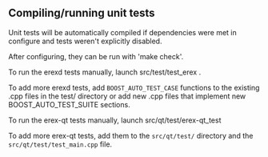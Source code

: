 Compiling/running unit tests
------------------------------------

Unit tests will be automatically compiled if dependencies were met in configure
and tests weren't explicitly disabled.

After configuring, they can be run with 'make check'.

To run the erexd tests manually, launch src/test/test_erex .

To add more erexd tests, add `BOOST_AUTO_TEST_CASE` functions to the existing
.cpp files in the test/ directory or add new .cpp files that
implement new BOOST_AUTO_TEST_SUITE sections.

To run the erex-qt tests manually, launch src/qt/test/erex-qt_test

To add more erex-qt tests, add them to the `src/qt/test/` directory and
the `src/qt/test/test_main.cpp` file.
